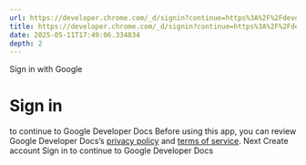 ```yaml
---
url: https://developer.chrome.com/_d/signin?continue=https%3A%2F%2Fdeveloper.chrome.com%2Fnew&prompt=select_account
title: https://developer.chrome.com/_d/signin?continue=https%3A%2F%2Fdeveloper.chrome.com%2Fnew&prompt=select_account
date: 2025-05-11T17:49:06.334834
depth: 2
---
```


Sign in with Google
# Sign in
to continue to Google Developer Docs
Before using this app, you can review Google Developer Docs’s [privacy policy](https://google.com/policies/privacy) and [terms of service](https://google.com/policies/terms).
Next
Create account
Sign in to continue to Google Developer Docs 

